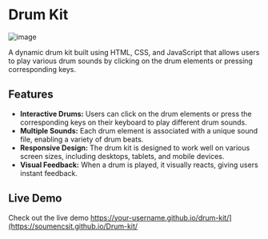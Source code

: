 # Drum Kit
![image](https://github.com/user-attachments/assets/94412b2a-41af-44c4-b0cb-644d32344149)

A dynamic drum kit built using HTML, CSS, and JavaScript that allows users to play various drum sounds by clicking on the drum elements or pressing corresponding keys.

## Features

- **Interactive Drums:** Users can click on the drum elements or press the corresponding keys on their keyboard to play different drum sounds.
- **Multiple Sounds:** Each drum element is associated with a unique sound file, enabling a variety of drum beats.
- **Responsive Design:** The drum kit is designed to work well on various screen sizes, including desktops, tablets, and mobile devices.
- **Visual Feedback:** When a drum is played, it visually reacts, giving users instant feedback.

## Live Demo

Check out the live demo https://your-username.github.io/drum-kit/](https://soumencsit.github.io/Drum-kit/
